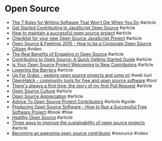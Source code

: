 # Open Source

- [The 7 Rules for Writing Software That Won’t Die When You Do](https://medium.com/@karan/the-7-rules-for-writing-software-that-wont-die-when-you-do-38ef0a925650) #article
- [Get Started Contributing to JavaScript Open Source](https://egghead.io/articles/get-started-contributing-to-javascript-open-source) #article
- [How to maintain a successful open source project](https://medium.com/code-zen/how-to-maintain-a-successful-open-source-project-aaa2a5437d3a) #article
- [Checklist for your new Open Source JavaScript Project](http://ericdouglas.github.io/2015/09/27/checklist-for-your-new-open-source-javascript-project) #article
- [Open Source & Feelings 2015 - How to be a Corporate Open Source Citizen](https://www.youtube.com/watch?v=3PKTVFjCeXQ) #video
- [The Real Benefits of Engaging in Open Source](http://erikaheidi.com/blog/the-real-benefits-of-engaging-in-open-source) #article
- [Contributing to Open Source: A Quick Getting Started Guide](http://erikaheidi.com/blog/contributing-to-open-source-a-quick-getting-started-guide) #article
- [Is Your Open Source Project Welcoming to New Contributors](http://www.erikaheidi.com/blog/is-your-open-source-project-welcoming-to-new-contributors) #article
- [Lowering the Barriers](https://the-pastry-box-project.net/charlotte-spencer/2015-september-16) #article
- [Up For Grabs - explore open source projects and jump in!](http://up-for-grabs.net) #web tool
- [OpenHatch - community tools for free and open source software](https://openhatch.org) #tool
- [There's always a first time: the story of my first Pull Request](http://dev-human.io/~erikaheidi/my-first-pull-request) #article
- [Open Source Culture](http://whilefalse.blogspot.co.il/2015/10/open-source-culture.html) #article
- [Open Source Appreciation](https://brianketelsen.com/opensource) #article
- [Advice To Open Source Project Contributors](http://taskwarrior.org/docs/advice.html) #article #guide
- [Producing Open Source Software - How to Run a Successful Free Software Project](http://producingoss.com/) #book #free
- [Healthy Open Source](https://medium.com/the-node-js-collection/healthy-open-source-967fa8be7951#.wl4ft86mo) #article
- [Three ways to improve the sustainability of open source projects](https://tidelift.com/blog/2018/1/8/three-ways-to-improve-the-sustainability-of-open-source-projects) #article
- [Becoming an awesome open source contributor](https://www.youtube.com/watch?v=IJPa8ZUoztc) #resource #video